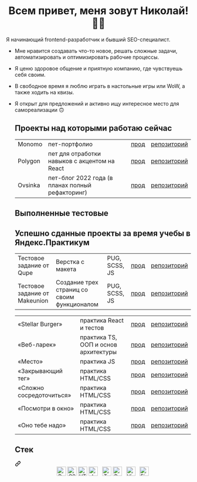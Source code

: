 <h1 align="center">Всем привет, меня зовут Николай! ✌🏻</h1>

<p>Я начинающий frontend-разработчик и бывший SEO-специалист.</p>
<ul>
  <li>
    <p>Мне нравится создавать что-то новое, решать сложные задачи, автоматизировать и оптимизировать рабочие процессы.</p>
  </li>
  <li>
    <p>Я ценю здоровое общение и приятную компанию, где чувствуешь себя своим. </p>
  </li>
  <li>
    <p>В свободное время я люблю играть в настольные игры или WoW, а также ходить на квизы.</p>
  </li>
  <li>
    <p>Я открыт для предложений и активно ищу интересное место для самореализации 🙃</p>
  </li>
</table>

<h2>Проекты над которыми работаю сейчас</h2>
<table>
  <tr>
    <td>Monomo</td>
    <td>пет-портфолио</td>
    <td><a href="https://nigilen.github.io/monomo/">прод</a></td>
    <td><a href="https://github.com/Nigilen/monomo">репозиторий</a></td>
  </tr>
  <tr>
    <td>Polygon</td>
    <td>пет для отработки навыков с акцентом на React</td>
    <td><a href="https://nigilen.github.io/polygin/">прод</a></td>
    <td><a href="https://github.com/Nigilen/polygin">репозиторий</a></td>
  </tr>
  <tr>
    <td>Ovsinka</td>
    <td>пет-блог 2022 года (в планах полный рефакторинг)</td>
    <td><a href="https://nigilen.github.io/monomo/">прод</a></td>
    <td><a href="https://github.com/Nigilen/monomo">репозиторий</a></td>
  </tr>
</table>

<h2>Выполненные тестовые</h2>
<table>
  <tr>
    <td>Тестовое задание от Qupe</td>
    <td>Верстка с макета</td>
    <td>PUG, SCSS, JS</td>
    <td><a href="https://nigilen.github.io/qupe/">прод</a></td>
    <td><a href="https://github.com/Nigilen/qupe">репозиторий</a></td>
  </tr>
  <tr>
    <td>Тестовое задание от Makeunion</td>
    <td>Создание трех страниц со своим функционалом</td>
    <td>PUG, SCSS, JS</td>
    <td><a href="https://nigilen.github.io/makeunion-tt/">прод</a></td>
    <td><a href="https://github.com/Nigilen/makeunion-tt">репозиторий</a></td>
  </tr>
</ul>


<h2 alig="center">Успешно сданные проекты за время учебы в Яндекс.Практикум</h2>
<table>
  <tr>
    <td>«Stellar Burger»</td>
    <td>практика React и тестов</td>
    <td><a href="https://nigilen.github.io/stellar-burger/">прод</a></td>
    <td><a href="https://github.com/Nigilen/stellar-burger">репозиторий</a></td>
  </tr>
  <tr>
    <td>«Веб-ларек»</td>
    <td>практика TS, ООП и основ архитектуры</td>
    <td><a href="https://nigilen.github.io/web-larek-frontend/">прод</a></td>
    <td><a href="https://github.com/Nigilen/web-larek-frontend.git">репозиторий</a></td>
  </tr>
  <tr>
    <td>«Место»</td>
    <td>практика JS</td>
    <td><a href="https://nigilen.github.io/mesto-project-ff/">прод</a></td>
    <td><a href="https://github.com/Nigilen/mesto-project-ff">репозиторий</a></td>
  </tr>
  <tr>
    <td>«Закрывающий тег»</td>
    <td>практика HTML/CSS</td>
    <td><a href="https://nigilen.github.io/zakrivayuschiy-teg-f/">прод</a></td>
    <td><a href="https://github.com/Nigilen/zakrivayuschiy-teg-f">репозиторий</a></td>
  </tr>
  <tr>
    <td>«Сложно сосредоточиться»</td>
    <td>практика HTML/CSS</td>
    <td><a href="https://nigilen.github.io/slozhno-sosredotochitsya/">прод</a></td>
    <td><a href="https://github.com/Nigilen/slozhno-sosredotochitsya">репозиторий</a></td>
  </tr>
  <tr>
    <td>«Посмотри в окно»</td>
    <td>практика HTML/CSS</td>
    <td><a href="https://nigilen.github.io/posmotri_v_okno/">прод</a></td>
    <td><a href="https://github.com/Nigilen/posmotri_v_okno">репозиторий</a></td>
  </tr>
  <tr>
    <td>«Оно тебе надо»</td>
    <td>практика HTML/CSS</td>
    <td><a href="https://nigilen.github.io/ono-tebe-nado/">прод</a></td>
    <td><a href="https://github.com/Nigilen/ono-tebe-nado">репозиторий</a></td>
  </tr>
</table>

<div class="markdown-heading" dir="auto"><h2 class="heading-element" dir="auto">Стек</h2><a id="user-content-мой-стек" class="anchor" aria-label="Permalink: Стек" href="#стек"><svg class="octicon octicon-link" viewBox="0 0 16 16" version="1.1" width="16" height="16" aria-hidden="true"><path d="m7.775 3.275 1.25-1.25a3.5 3.5 0 1 1 4.95 4.95l-2.5 2.5a3.5 3.5 0 0 1-4.95 0 .751.751 0 0 1 .018-1.042.751.751 0 0 1 1.042-.018 1.998 1.998 0 0 0 2.83 0l2.5-2.5a2.002 2.002 0 0 0-2.83-2.83l-1.25 1.25a.751.751 0 0 1-1.042-.018.751.751 0 0 1-.018-1.042Zm-4.69 9.64a1.998 1.998 0 0 0 2.83 0l1.25-1.25a.751.751 0 0 1 1.042.018.751.751 0 0 1 .018 1.042l-1.25 1.25a3.5 3.5 0 1 1-4.95-4.95l2.5-2.5a3.5 3.5 0 0 1 4.95 0 .751.751 0 0 1-.018 1.042.751.751 0 0 1-1.042.018 1.998 1.998 0 0 0-2.83 0l-2.5 2.5a1.998 1.998 0 0 0 0 2.83Z"></path></svg></a></div>
<div align="center" dir="auto">  
<a target="_blank" rel="noopener noreferrer nofollow" href="https://camo.githubusercontent.com/c8103e7ef2f154a02b429f185f1f23186c4a3f7a6aedf55d6f64439752cc9aac/68747470733a2f2f696d672e736869656c64732e696f2f62616467652f52656163742d3238324333343f6c6f676f3d7265616374266c6f676f436f6c6f723d363144414642"><img src="https://camo.githubusercontent.com/c8103e7ef2f154a02b429f185f1f23186c4a3f7a6aedf55d6f64439752cc9aac/68747470733a2f2f696d672e736869656c64732e696f2f62616467652f52656163742d3238324333343f6c6f676f3d7265616374266c6f676f436f6c6f723d363144414642" alt="React logo" title="React" height="25" data-canonical-src="https://img.shields.io/badge/React-282C34?logo=react&amp;logoColor=61DAFB" style="max-width: 100%;"></a>
<a target="_blank" rel="noopener noreferrer nofollow" href="https://camo.githubusercontent.com/235c2130374cf57e14ee5d53ddaa4cbe723f2ab813a51952907119f6ff53db41/68747470733a2f2f696d672e736869656c64732e696f2f62616467652f435353332d3238324333343f6c6f676f3d63737333266c6f676f436f6c6f723d453334463236"><img src="https://camo.githubusercontent.com/235c2130374cf57e14ee5d53ddaa4cbe723f2ab813a51952907119f6ff53db41/68747470733a2f2f696d672e736869656c64732e696f2f62616467652f435353332d3238324333343f6c6f676f3d63737333266c6f676f436f6c6f723d453334463236" alt="CSS3 logo" title="HTML5" height="25" data-canonical-src="https://img.shields.io/badge/CSS3-282C34?logo=css3&amp;logoColor=E34F26" style="max-width: 100%;"></a>
<a target="_blank" rel="noopener noreferrer nofollow" href="https://camo.githubusercontent.com/94aafdad2b6e8c1045f2ca410faa15805b288be681986013570c3ee10f2538ff/68747470733a2f2f696d672e736869656c64732e696f2f62616467652f48544d4c352d3238324333343f6c6f676f3d68746d6c35266c6f676f436f6c6f723d453334463236"><img src="https://camo.githubusercontent.com/94aafdad2b6e8c1045f2ca410faa15805b288be681986013570c3ee10f2538ff/68747470733a2f2f696d672e736869656c64732e696f2f62616467652f48544d4c352d3238324333343f6c6f676f3d68746d6c35266c6f676f436f6c6f723d453334463236" alt="HTML5 logo" title="HTML5" height="25" data-canonical-src="https://img.shields.io/badge/HTML5-282C34?logo=html5&amp;logoColor=E34F26" style="max-width: 100%;"></a>
<a target="_blank" rel="noopener noreferrer nofollow" href="https://camo.githubusercontent.com/9fbc26ddc8e49b729b7d4911a68049839bd75af167ff6ddc61a0d896f0244cd6/68747470733a2f2f696d672e736869656c64732e696f2f62616467652f4a6176615363726970742d3238324333343f6c6f676f3d6a617661736372697074266c6f676f436f6c6f723d463744463145"><img src="https://camo.githubusercontent.com/9fbc26ddc8e49b729b7d4911a68049839bd75af167ff6ddc61a0d896f0244cd6/68747470733a2f2f696d672e736869656c64732e696f2f62616467652f4a6176615363726970742d3238324333343f6c6f676f3d6a617661736372697074266c6f676f436f6c6f723d463744463145" alt="JavaScript logo" title="JavaScript" height="25" data-canonical-src="https://img.shields.io/badge/JavaScript-282C34?logo=javascript&amp;logoColor=F7DF1E" style="max-width: 100%;"></a>
&nbsp;
<a target="_blank" rel="noopener noreferrer nofollow" href="https://camo.githubusercontent.com/60e6915a30618a624ac7532da2df55bad99ef5baaa3982106a0c579770a2f270/68747470733a2f2f696d672e736869656c64732e696f2f62616467652f547970655363726970742d3238324333343f6c6f676f3d74797065736372697074266c6f676f436f6c6f723d333137384336"><img src="https://camo.githubusercontent.com/60e6915a30618a624ac7532da2df55bad99ef5baaa3982106a0c579770a2f270/68747470733a2f2f696d672e736869656c64732e696f2f62616467652f547970655363726970742d3238324333343f6c6f676f3d74797065736372697074266c6f676f436f6c6f723d333137384336" alt="TypeScript logo" title="TypeScript" height="25" data-canonical-src="https://img.shields.io/badge/TypeScript-282C34?logo=typescript&amp;logoColor=3178C6" style="max-width: 100%;"></a>
<a target="_blank" rel="noopener noreferrer nofollow" href="https://camo.githubusercontent.com/6d3a30eb6886901ae7c47ed54c4670699a4fe4b790f0503de5894b69006cca07/68747470733a2f2f696d672e736869656c64732e696f2f62616467652f52656475782d3238324333343f6c6f676f3d7265647578266c6f676f436f6c6f723d373634414243"><img src="https://camo.githubusercontent.com/6d3a30eb6886901ae7c47ed54c4670699a4fe4b790f0503de5894b69006cca07/68747470733a2f2f696d672e736869656c64732e696f2f62616467652f52656475782d3238324333343f6c6f676f3d7265647578266c6f676f436f6c6f723d373634414243" alt="Redux logo" title="Redux" height="25" data-canonical-src="https://img.shields.io/badge/Redux-282C34?logo=redux&amp;logoColor=764ABC" style="max-width: 100%;"></a>
&nbsp;
<a target="_blank" rel="noopener noreferrer nofollow" href="https://camo.githubusercontent.com/a4d93c48905b2c1b59a9cffe5cb11704fee79b461ac896ce9cb1da2410c24884/68747470733a2f2f696d672e736869656c64732e696f2f62616467652f5653253230436f64652d3238324333343f6c6f676f3d76697375616c2d73747564696f2d636f6465266c6f676f436f6c6f723d303037414343"><img src="https://camo.githubusercontent.com/a4d93c48905b2c1b59a9cffe5cb11704fee79b461ac896ce9cb1da2410c24884/68747470733a2f2f696d672e736869656c64732e696f2f62616467652f5653253230436f64652d3238324333343f6c6f676f3d76697375616c2d73747564696f2d636f6465266c6f676f436f6c6f723d303037414343" alt="Visual Studio Code logo" title="Visual Studio Code" height="25" data-canonical-src="https://img.shields.io/badge/VS%20Code-282C34?logo=visual-studio-code&amp;logoColor=007ACC" style="max-width: 100%;"></a>
&nbsp;
<a target="_blank" rel="noopener noreferrer nofollow" href="https://camo.githubusercontent.com/7080709b312a829823fa4d98fa3c1cf67a7e70400e50ee9ba5edcfeba3dc6e4c/68747470733a2f2f696d672e736869656c64732e696f2f62616467652f4669676d612d3238324333343f6c6f676f3d6669676d61266c6f676f436f6c6f723d303037414343"><img src="https://camo.githubusercontent.com/7080709b312a829823fa4d98fa3c1cf67a7e70400e50ee9ba5edcfeba3dc6e4c/68747470733a2f2f696d672e736869656c64732e696f2f62616467652f4669676d612d3238324333343f6c6f676f3d6669676d61266c6f676f436f6c6f723d303037414343" alt="Figma logo" title="Figma" height="25" data-canonical-src="https://img.shields.io/badge/Figma-282C34?logo=figma&amp;logoColor=007ACC" style="max-width: 100%;"></a>
</div>
